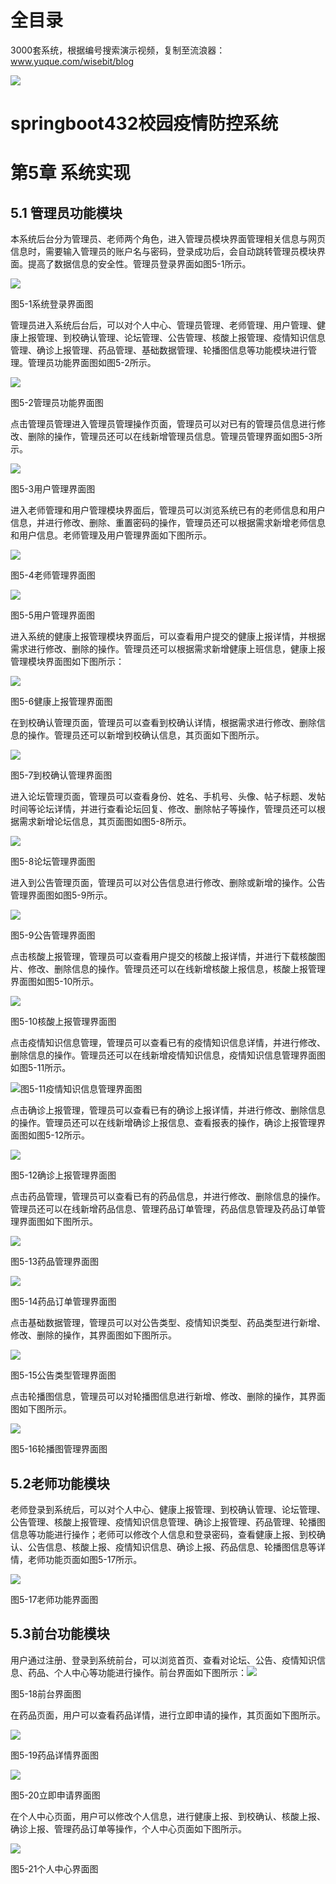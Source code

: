 # 全目录

3000套系统，根据编号搜索演示视频，复制至流浪器：www.yuque.com/wisebit/blog


![](https://bitwise.oss-cn-heyuan.aliyuncs.com/2024/11/06/qq_wechat.png)

# springboot432校园疫情防控系统

# 第5章  系统实现

## 5.1 管理员功能模块
本系统后台分为管理员、老师两个角色，进入管理员模块界面管理相关信息与网页信息时，需要输入管理员的账户名与密码，登录成功后，会自动跳转管理员模块界面。提高了数据信息的安全性。管理员登录界面如图5-1所示。

![](/md/blog.012.png)

图5-1系统登录界面图 



管理员进入系统后台后，可以对个人中心、管理员管理、老师管理、用户管理、健康上报管理、到校确认管理、论坛管理、公告管理、核酸上报管理、疫情知识信息管理、确诊上报管理、药品管理、基础数据管理、轮播图信息等功能模块进行管理。管理员功能界面图如图5-2所示。

![](/md/blog.013.png)

图5-2管理员功能界面图

点击管理员管理进入管理员管理操作页面，管理员可以对已有的管理员信息进行修改、删除的操作，管理员还可以在线新增管理员信息。管理员管理界面如图5-3所示。

![](/md/blog.014.png)

图5-3用户管理界面图

进入老师管理和用户管理模块界面后，管理员可以浏览系统已有的老师信息和用户信息，并进行修改、删除、重置密码的操作，管理员还可以根据需求新增老师信息和用户信息。老师管理及用户管理界面如下图所示。

![](/md/blog.015.png)

图5-4老师管理界面图

![](/md/blog.016.png)

图5-5用户管理界面图

进入系统的健康上报管理模块界面后，可以查看用户提交的健康上报详情，并根据需求进行修改、删除的操作。管理员还可以根据需求新增健康上班信息，健康上报管理模块界面图如下图所示：

![](/md/blog.017.png)

图5-6健康上报管理界面图

在到校确认管理页面，管理员可以查看到校确认详情，根据需求进行修改、删除信息的操作。管理员还可以新增到校确认信息，其页面如下图所示。

![](/md/blog.018.png)

图5-7到校确认管理界面图

进入论坛管理页面，管理员可以查看身份、姓名、手机号、头像、帖子标题、发帖时间等论坛详情，并进行查看论坛回复、修改、删除帖子等操作，管理员还可以根据需求新增论坛信息，其页面图如图5-8所示。

![](/md/blog.019.png)

图5-8论坛管理界面图

进入到公告管理页面，管理员可以对公告信息进行修改、删除或新增的操作。公告管理界面图如图5-9所示。

![](/md/blog.020.png)

图5-9公告管理界面图

点击核酸上报管理，管理员可以查看用户提交的核酸上报详情，并进行下载核酸图片、修改、删除信息的操作。管理员还可以在线新增核酸上报信息，核酸上报管理界面图如图5-10所示。

![](/md/blog.021.png)

图5-10核酸上报管理界面图

点击疫情知识信息管理，管理员可以查看已有的疫情知识信息详情，并进行修改、删除信息的操作。管理员还可以在线新增疫情知识信息，疫情知识信息管理界面图如图5-11所示。

![](/md/blog.022.png)图5-11疫情知识信息管理界面图


点击确诊上报管理，管理员可以查看已有的确诊上报详情，并进行修改、删除信息的操作。管理员还可以在线新增确诊上报信息、查看报表的操作，确诊上报管理界面图如图5-12所示。

![](/md/blog.023.png)

图5-12确诊上报管理界面图


点击药品管理，管理员可以查看已有的药品信息，并进行修改、删除信息的操作。管理员还可以在线新增药品信息、管理药品订单管理，药品信息管理及药品订单管理界面图如下图所示。

![](/md/blog.024.png)

图5-13药品管理界面图

![](/md/blog.025.png)

图5-14药品订单管理界面图

点击基础数据管理，管理员可以对公告类型、疫情知识类型、药品类型进行新增、修改、删除的操作，其界面图如下图所示。

![](/md/blog.026.png)

图5-15公告类型管理界面图

点击轮播图信息，管理员可以对轮播图信息进行新增、修改、删除的操作，其界面图如下图所示。

![](/md/blog.027.png)

图5-16轮播图管理界面图
## 5.2老师功能模块
老师登录到系统后，可以对个人中心、健康上报管理、到校确认管理、论坛管理、公告管理、核酸上报管理、疫情知识信息管理、确诊上报管理、药品管理、轮播图信息等功能进行操作；老师可以修改个人信息和登录密码，查看健康上报、到校确认、公告信息、核酸上报、疫情知识信息、确诊上报、药品信息、轮播图信息等详情，老师功能页面如图5-17所示。

![](/md/blog.028.png)

图5-17老师功能界面图
## 5.3前台功能模块
用户通过注册、登录到系统前台，可以浏览首页、查看对论坛、公告、疫情知识信息、药品、个人中心等功能进行操作。前台界面如下图所示：![](/md/blog.029.png)

图5-18前台界面图

在药品页面，用户可以查看药品详情，进行立即申请的操作，其页面如下图所示。

![](/md/blog.030.png)

图5-19药品详情界面图

![](/md/blog.031.png)

图5-20立即申请界面图

在个人中心页面，用户可以修改个人信息，进行健康上报、到校确认、核酸上报、确诊上报、管理药品订单等操作，个人中心页面如下图所示。

![](/md/blog.032.png)

图5-21个人中心界面图

